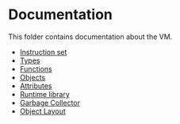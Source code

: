 Documentation
============
This folder contains documentation about the VM.

* [Instruction set](instructionset.md)
* [Types](types.md)
* [Functions](functions.md)
* [Objects](objects.md)
* [Attributes](attributes.md)
* [Runtime library](rtlib.md)
* [Garbage Collector](gc.md)
* [Object Layout](objectlayout.md)
